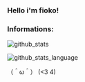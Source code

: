 ### Hello i'm fioko!

### Informations:

![github_stats](https://github-readme-stats.vercel.app/api?username=dolcej0lly&show_icons=true&theme=radical&include_all_commits=true)

![github_stats_language](https://github-readme-stats.vercel.app/api/top-langs/?username=dolcej0lly&theme=radical&layout=compact)



（＾ω＾） (<3 4)
